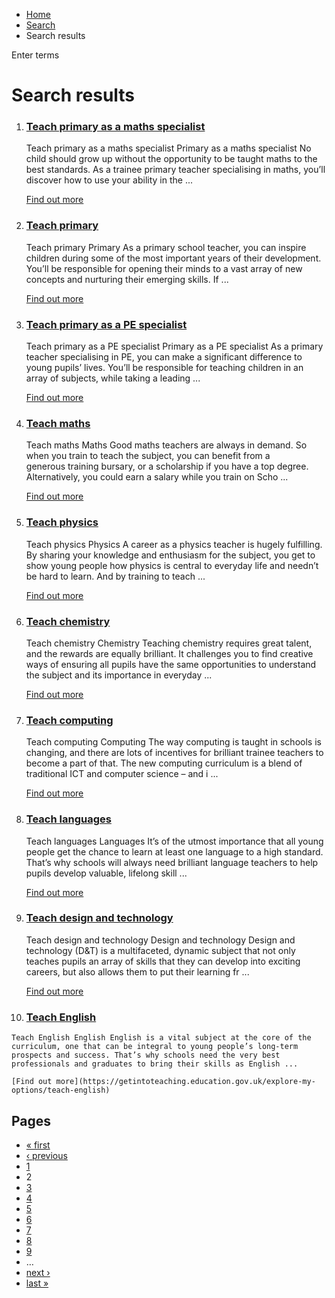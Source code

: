 *   [Home](/)
*   [Search](/search)
*   Search results

Enter terms 

Search results
==============

1.  ### [Teach primary as a maths specialist](https://getintoteaching.education.gov.uk/explore-my-options/teach-primary-as-a-maths-specialist)
    
    Teach primary as a maths specialist Primary as a maths specialist No child should grow up without the opportunity to be taught maths to the best standards. As a trainee primary teacher specialising in maths, you’ll discover how to use your ability in the ...
    
    [Find out more](https://getintoteaching.education.gov.uk/explore-my-options/teach-primary-as-a-maths-specialist)
    
2.  ### [Teach primary](https://getintoteaching.education.gov.uk/explore-my-options/teach-primary)
    
    Teach primary Primary As a primary school teacher, you can inspire children during some of the most important years of their development. You’ll be responsible for opening their minds to a vast array of new concepts and nurturing their emerging skills. If ...
    
    [Find out more](https://getintoteaching.education.gov.uk/explore-my-options/teach-primary)
    
3.  ### [Teach primary as a PE specialist](https://getintoteaching.education.gov.uk/explore-my-options/teach-primary-as-a-pe-specialist)
    
    Teach primary as a PE specialist Primary as a PE specialist As a primary teacher specialising in PE, you can make a significant difference to young pupils’ lives. You’ll be responsible for teaching children in an array of subjects, while taking a leading ...
    
    [Find out more](https://getintoteaching.education.gov.uk/explore-my-options/teach-primary-as-a-pe-specialist)
    
4.  ### [Teach maths](https://getintoteaching.education.gov.uk/explore-my-options/teach-maths)
    
    Teach maths Maths Good maths teachers are always in demand. So when you train to teach the subject, you can benefit from a generous training bursary, or a scholarship if you have a top degree. Alternatively, you could earn a salary while you train on Scho ...
    
    [Find out more](https://getintoteaching.education.gov.uk/explore-my-options/teach-maths)
    
5.  ### [Teach physics](https://getintoteaching.education.gov.uk/explore-my-options/teach-physics)
    
    Teach physics Physics A career as a physics teacher is hugely fulfilling. By sharing your knowledge and enthusiasm for the subject, you get to show young people how physics is central to everyday life and needn’t be hard to learn. And by training to teach ...
    
    [Find out more](https://getintoteaching.education.gov.uk/explore-my-options/teach-physics)
    
6.  ### [Teach chemistry](https://getintoteaching.education.gov.uk/explore-my-options/teach-chemistry)
    
    Teach chemistry Chemistry Teaching chemistry requires great talent, and the rewards are equally brilliant. It challenges you to find creative ways of ensuring all pupils have the same opportunities to understand the subject and its importance in everyday ...
    
    [Find out more](https://getintoteaching.education.gov.uk/explore-my-options/teach-chemistry)
    
7.  ### [Teach computing](https://getintoteaching.education.gov.uk/explore-my-options/teach-computing)
    
    Teach computing Computing The way computing is taught in schools is changing, and there are lots of incentives for brilliant trainee teachers to become a part of that. The new computing curriculum is a blend of traditional ICT and computer science – and i ...
    
    [Find out more](https://getintoteaching.education.gov.uk/explore-my-options/teach-computing)
    
8.  ### [Teach languages](https://getintoteaching.education.gov.uk/explore-my-options/teach-languages)
    
    Teach languages Languages It’s of the utmost importance that all young people get the chance to learn at least one language to a high standard. That’s why schools will always need brilliant language teachers to help pupils develop valuable, lifelong skill ...
    
    [Find out more](https://getintoteaching.education.gov.uk/explore-my-options/teach-languages)
    
9.  ### [Teach design and technology](https://getintoteaching.education.gov.uk/explore-my-options/teach-design-and-technology)
    
    Teach design and technology Design and technology Design and technology (D&T) is a multifaceted, dynamic subject that not only teaches pupils an array of skills that they can develop into exciting careers, but also allows them to put their learning fr ...
    
    [Find out more](https://getintoteaching.education.gov.uk/explore-my-options/teach-design-and-technology)
    
10.  ### [Teach English](https://getintoteaching.education.gov.uk/explore-my-options/teach-english)
    
    Teach English English English is a vital subject at the core of the curriculum, one that can be integral to young people’s long-term prospects and success. That’s why schools need the very best professionals and graduates to bring their skills as English ...
    
    [Find out more](https://getintoteaching.education.gov.uk/explore-my-options/teach-english)
    

Pages
-----

*   [« first](/search/site "Go to first page")
*   [‹ previous](/search/site "Go to previous page")
*   [1](/search/site "Go to page 1")
*   2
*   [3](/search/site?page=2 "Go to page 3")
*   [4](/search/site?page=3 "Go to page 4")
*   [5](/search/site?page=4 "Go to page 5")
*   [6](/search/site?page=5 "Go to page 6")
*   [7](/search/site?page=6 "Go to page 7")
*   [8](/search/site?page=7 "Go to page 8")
*   [9](/search/site?page=8 "Go to page 9")
*   …
*   [next ›](/search/site?page=2 "Go to next page")
*   [last »](/search/site?page=1032 "Go to last page")